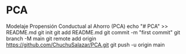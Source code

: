 # PCA
Modelaje Propensión Conductual al Ahorro (PCA)
echo "# PCA" >> README.md
git init
git add README.md
git commit -m "first commit"
git branch -M main
git remote add origin https://github.com/ChuchuSalazar/PCA.git
git push -u origin main
